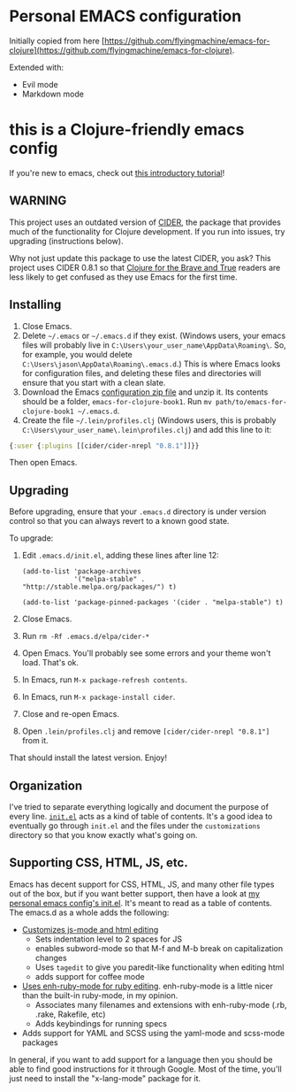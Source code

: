 # Personal EMACS configuration

Initially copied from here [https://github.com/flyingmachine/emacs-for-clojure](https://github.com/flyingmachine/emacs-for-clojure).

Extended with:

- Evil mode
- Markdown mode

# this is a Clojure-friendly emacs config

If you're new to emacs, check out
[this introductory tutorial](http://www.braveclojure.com/basic-emacs/)!

## WARNING

This project uses an outdated version of
[CIDER](https://github.com/clojure-emacs/cider), the package that
provides much of the functionality for Clojure development. If you run
into issues, try upgrading (instructions below).

Why not just update this package to use the latest CIDER, you ask?
This project uses CIDER 0.8.1 so that
[Clojure for the Brave and True](http://www.braveclojure.com/basic-emacs/)
readers are less likely to get confused as they use Emacs for the
first time.

## Installing

1. Close Emacs.
2. Delete `~/.emacs` or `~/.emacs.d` if they exist. (Windows users, your
   emacs files will probably live in
   `C:\Users\your_user_name\AppData\Roaming\`. So, for example, you
   would delete `C:\Users\jason\AppData\Roaming\.emacs.d`.) This is
   where Emacs looks for configuration files, and deleting these files
   and directories will ensure that you start with a clean slate.
3. Download the Emacs
   [configuration zip file](https://github.com/flyingmachine/emacs-for-clojure/archive/book1.zip)
   and unzip it. Its contents should be a folder,
   `emacs-for-clojure-book1`. Run `mv path/to/emacs-for-clojure-book1
   ~/.emacs.d`.
4. Create the file `~/.lein/profiles.clj` (Windows users, this is
   probably `C:\Users\your_user_name\.lein\profiles.clj`) and add this
   line to it:

```clojure
{:user {:plugins [[cider/cider-nrepl "0.8.1"]]}} 
```

Then open Emacs.

## Upgrading

Before upgrading, ensure that your `.emacs.d` directory is under
version control so that you can always revert to a known good state.

To upgrade:

1. Edit `.emacs.d/init.el`, adding these lines after line 12:

   ```elisp
   (add-to-list 'package-archives
                '("melpa-stable" . "http://stable.melpa.org/packages/") t)
   
   (add-to-list 'package-pinned-packages '(cider . "melpa-stable") t)
   ```

2. Close Emacs.
3. Run `rm -Rf .emacs.d/elpa/cider-*`
4. Open Emacs. You'll probably see some errors and your theme won't
   load. That's ok.
5. In Emacs, run `M-x package-refresh contents`.
6. In Emacs, run `M-x package-install cider`.
7. Close and re-open Emacs.
8. Open `.lein/profiles.clj` and remove `[cider/cider-nrepl "0.8.1"]` from it.

That should install the latest version. Enjoy!

## Organization

I've tried to separate everything logically and document the purpose
of every line. [`init.el`](./init.el) acts as a kind of table of
contents.  It's a good idea to eventually go through `init.el` and the
files under the `customizations` directory so that you know exactly
what's going on.

## Supporting CSS, HTML, JS, etc.

Emacs has decent support for CSS, HTML, JS, and many other file types out of the box, but if you want better support, then have a look at [my personal emacs config's init.el](https://github.com/flyingmachine/emacs.d/blob/master/init.el). It's meant to read as a table of contents. The emacs.d as a whole adds the following:

* [Customizes js-mode and html editing](https://github.com/flyingmachine/emacs.d/blob/master/customizations/setup-js.el)
    * Sets indentation level to 2 spaces for JS
    * enables subword-mode so that M-f and M-b break on capitalization changes
    * Uses `tagedit` to give you paredit-like functionality when editing html
    * adds support for coffee mode
* [Uses enh-ruby-mode for ruby editing](https://github.com/flyingmachine/emacs.d/blob/master/customizations/setup-ruby.el). enh-ruby-mode is a little nicer than the built-in ruby-mode, in my opinion.
    * Associates many filenames and extensions with enh-ruby-mode (.rb, .rake, Rakefile, etc)
    * Adds keybindings for running specs
* Adds support for YAML and SCSS using the yaml-mode and scss-mode packages

In general, if you want to add support for a language then you should be able to find good instructions for it through Google. Most of the time, you'll just need to install the "x-lang-mode" package for it.
